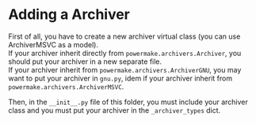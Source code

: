 # Adding a Archiver

First of all, you have to create a new archiver virtual class (you can use ArchiverMSVC as a model).  
If your archiver inherit directly from `powermake.archivers.Archiver`, you should put your archiver in a new separate file.  
If your archiver inherit from `powermake.archivers.ArchiverGNU`, you may want to put your archiver in `gnu.py`, idem if your archiver inherit from `powermake.archivers.ArchiverMSVC`.

Then, in the `__init__.py` file of this folder, you must include your archiver class and you must put your archiver in the `_archiver_types` dict.